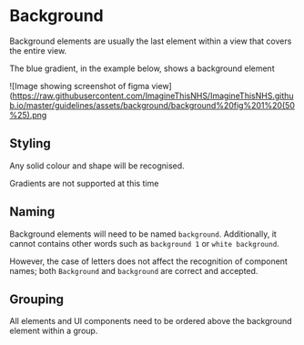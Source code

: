 # Background

Background elements are usually the last element within a view that covers the entire view.

The blue gradient, in the example below, shows a background element

![Image showing screenshot of figma view](https://raw.githubusercontent.com/ImagineThisNHS/ImagineThisNHS.github.io/master/guidelines/assets/background/background%20fig%201%20(50%25).png

## Styling
Any solid colour and shape will be recognised. 

Gradients are not supported at this time

## Naming
Background elements will need to be named  `background`. Additionally, it cannot contains other words such as `background 1` or `white background`.

However, the case of letters does not affect the recognition of component names; both `Background` and `background` are correct and accepted.

## Grouping
All elements and UI components need to be ordered above the background element within a group.